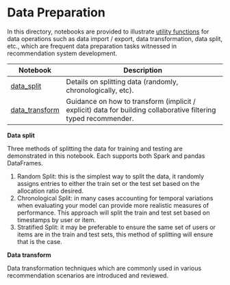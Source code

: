 # Data Preparation

In this directory, notebooks are provided to illustrate [utility functions](../../reco_utils) for
data operations such as data import / export, data transformation, data split, etc., which are frequent
data preparation tasks witnessed in recommendation system development.

| Notebook | Description | 
| --- | --- | 
| [data_split](data_split.ipynb) | Details on splitting data (randomly, chronologically, etc).
| [data_transform](data_transform.ipynb) | Guidance on how to transform (implicit / explicit) data for building collaborative filtering typed recommender.

**Data split**

Three methods of splitting the data for training and testing are demonstrated in this notebook. Each supports both Spark and pandas DataFrames.
1. Random Split: this is the simplest way to split the data, it randomly assigns entries to either the train set or the test set based on the allocation ratio desired.
2. Chronological Split: in many cases accounting for temporal variations when evaluating your model can provide more realistic measures of performance. This approach will split the train and test set based on timestamps by user or item.
3. Stratified Split: it may be preferable to ensure the same set of users or items are in the train and test sets, this method of splitting will ensure that is the case.

**Data transform**

Data transformation techniques which are commonly used in various recommendation scenarios are introduced and reviewed. 
